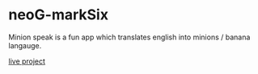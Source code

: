 # neoG-markSix
 
Minion speak is a fun app which translates english into minions / banana langauge.

[live project](https://minions-speaks-reactjs.netlify.app/)

